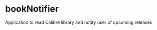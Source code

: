 bookNotifier
============

Application to read Calibre library and notify user of upcoming releases
